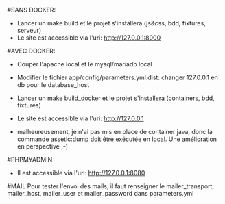 #SANS DOCKER:
- Lancer un make build et le projet s'installera (js&css, bdd, fixtures, serveur)
- Le site est accessible via l'uri: http://127.0.0.1:8000

#AVEC DOCKER:
- Couper l'apache local et le mysql/mariadb local
- Modifier le fichier app/config/parameters.yml.dist: changer 127.0.0.1 en db pour le database_host
- Lancer un make build_docker et le projet s'installera (containers, bdd, fixtures)
- Le site est accessible via l'uri: http://127.0.0.1

- malheureusement, je n'ai pas mis en place de container java, donc la commande assetic:dump doit être exécutée en local. Une amélioration en perspective ;-)

#PHPMYADMIN
- Il est accessible via l'uri: http://127.0.0.1:8080

#MAIL
Pour tester l'envoi des mails, il faut renseigner le mailer_transport, mailer_host, mailer_user et mailer_password dans parameters.yml